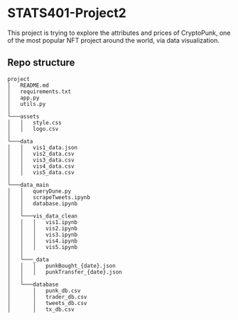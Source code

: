 # STATS401-Project2

This project is trying to explore the attributes and prices of CryptoPunk, one of the most popular 
NFT project around the world, via data visualization.

## Repo structure

```
project
│   README.md
│   requirements.txt
│   app.py
│   utils.py
│
└───assets
│   │   style.css
│   │   logo.csv
│
└───data
│   │   vis1_data.json
│   │   vis2_data.csv
│   │   vis3_data.csv
│   │   vis4_data.csv
│   │   vis5_data.csv
│   
└───data_main
│   │   queryDune.py
│   │   scrapeTweets.ipynb
│   │   database.ipynb
│   │
│   └───vis_data_clean
│   │   │   vis1.ipynb
│   │   │   vis2.ipynb
│   │   │   vis3.ipynb
│   │   │   vis4.ipynb
│   │   │   vis5.ipynb
│   │
│   └───_data
│   │   │   punkBought_{date}.json
│   │   │   punkTransfer_{date}.json
│   │
│   └───database
│       │   punk_db.csv
│       │   trader_db.csv
│       │   tweets_db.csv
│       │   tx_db.csv
```
